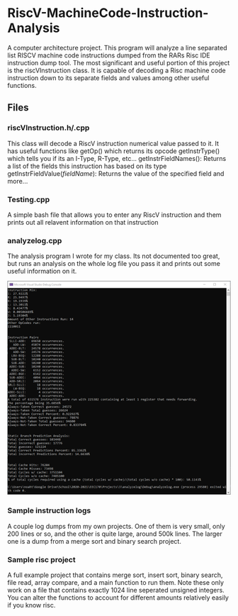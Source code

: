 # RiscV-MachineCode-Instruction-Analysis
A computer architecture project. This program will analyze a line separated list RISCV machine code instructions dumped from the RARs Risc IDE instruction dump tool. 
The most significant and useful portion of this project is the riscVInstruction class. 
It is capable of decoding a Risc machine code instruction down to its separate fields and values among other useful functions.


## Files
### riscVInstruction.h/.cpp
This class will decode a RiscV instruction numerical value passed to it. 
It has useful functions like getOp() which returns its opcode
getInstrType() which tells you if its an I-Type, R-Type, etc...
getInstrFieldNames(): Returns a list of the fields this instruction has based on its type
getInstrFieldValue(*fieldName*): Returns the value of the specified field
and more...


### Testing.cpp
A simple bash file that allows you to enter any RiscV instruction and them prints out all relavent information on that instruction


### analyzelog.cpp
The analysis program I wrote for my class. Its not documented too great, but runs an analysis on the whole log file you pass it and prints out some useful information on it.

![Example Printout](https://github.com/NoahTarr/RiscV-MachineCode-Instruction-Analysis/blob/main/example_analysis_printout.png)


### Sample instruction logs
A couple log dumps from my own projects. One of them is very small, only 200 lines or so, and the other is quite large, around 500k lines. The larger one is a dump from a merge sort and binary search project.


### Sample risc project
A full example project that contains merge sort, insert sort, binary search, file read, array compare, and a main function to run them. Note these only work on a file 
that contains exactly 1024 line seperated unsigned integers. You can alter the functions to account for different amounts relatively easily if you know risc.
